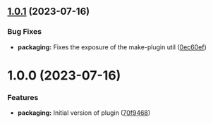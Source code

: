 ## [1.0.1](https://github.com/OlenDavis/tailwindcss-bg-images-plugin/compare/v1.0.0...v1.0.1) (2023-07-16)


### Bug Fixes

* **packaging:** Fixes the exposure of the make-plugin util ([0ec60ef](https://github.com/OlenDavis/tailwindcss-bg-images-plugin/commit/0ec60efff4cd679a4f56c5c8043d79903efe1d93))

# 1.0.0 (2023-07-16)


### Features

* **packaging:** Initial version of plugin ([70f9468](https://github.com/OlenDavis/tailwindcss-bg-images-plugin/commit/70f9468717d38f0c4daea33e95017a3e1978c72f))
